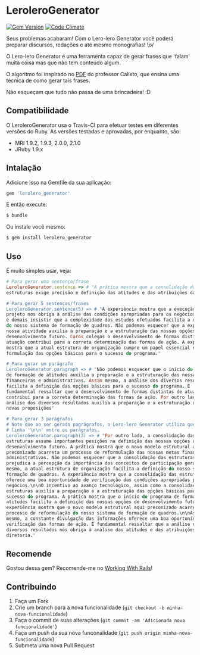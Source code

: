# LeroleroGenerator

[![Gem Version](https://badge.fury.io/rb/lerolero_generator.svg)](http://badge.fury.io/rb/lerolero_generator)
[![Code Climate](https://codeclimate.com/github/jacksonpires/lerolero_generator.png)](https://codeclimate.com/github/jacksonpires/lerolero_generator)

Seus problemas acabaram! Com o Lero-lero Generator você poderá preparar discursos, redações e até mesmo monografias! \o/

O Lero-lero Generator é uma ferramenta capaz de gerar frases que 'falam' muita coisa mas que não tem conteúdo algum.

O algoritmo foi inspirado no [PDF](http://www.calixto.com.br/textos/embromation.pdf) do professor Calixto, que ensina uma técnica de como gerar tais frases.

Não esqueçam que tudo não passa de uma brincadeira! :D

## Compatibilidade

O LeroleroGenerator usa o Travis-CI para efetuar testes em diferentes versões do Ruby. As versões testadas e aprovadas, por enquanto, são:

* MRI 1.9.2, 1.9.3, 2.0.0, 2.1.0
* JRuby 1.9.x

## Intalação

Adicione isso na Gemfile da sua aplicação:

```ruby
gem 'lerolero_generator'
```

E então execute:

```ruby
$ bundle
```

Ou instale você mesmo:

```ruby
$ gem install lerolero_generator
```

## Uso

É muito simples usar, veja:

```ruby
# Para gerar uma sentença/frase
LeroleroGenerator.sentence => # "A prática mostra que a consolidação das
estruturas exige precisão e definição das atitudes e das atribuições da diretoria."

# Para gerar 5 sentenças/frases
LeroleroGenerator.sentence(5) => # "A experiência mostra que a execução deste
projeto nos obriga à análise das condições apropriadas para os negócios. Nunca
é demais insistir que a complexidade dos estudos efetuados facilita a definição
do nosso sistema de formação de quadros. Não podemos esquecer que a expansão de
nossa atividade auxilia a preparação e a estruturação das nossas opções de
desenvolvimento futuro. Caros colegas o desenvolvimento de formas distintas de
atuação contribui para a correta determinação das formas de ação. A experiência
mostra que a atual estrutura de organização cumpre um papel essencial na
formulação das opções básicas para o sucesso do programa."

# Para gerar um parágrafo
LeroleroGenerator.paragraph => # "Não podemos esquecer que o início do programa
de formação de atitudes auxilia a preparação e a estruturação das nossas metas
financeiras e administrativas. Assim mesmo, a análise dos diversos resultados
facilita a definição das opções básicas para o sucesso do programa. É
fundamental ressaltar que o desenvolvimento de formas distintas de atuação
contribui para a correta determinação das formas de ação. Por outro lado, a
análise dos diversos resultados auxilia a preparação e a estruturação das
novas proposições"

# Para gerar 3 parágrafos
# Note que ao ser gerado pagrágrafos, o Lero-lero Generator utiliza quebras de
# linha '\n\n' entre os parágrafos.
LeroleroGenerator.paragraph(3) => # "Por outro lado, a consolidação das
estruturas assume importantes posições na definição das nossas opções de
desenvolvimento futuro. A prática mostra que o novo modelo estrutural aqui
preconizado acarreta um processo de reformulação das nossas metas financeiras e
administrativas. Não podemos esquecer que a consolidação das estruturas
prejudica a percepção da importância dos conceitos de participação geral. Assim
mesmo, a atual estrutura de organização facilita a definição do nosso sistema de
formação de quadros. A experiência mostra que a consolidação das estruturas
oferece uma boa oportunidade de verificação das condições apropriadas para os
negócios.\n\nO incentivo ao avanço tecnológico, assim como a consolidação das
estruturas auxilia a preparação e a estruturação das opções básicas para o
sucesso do programa. A prática mostra que o início do programa de formação de
atitudes facilita a definição das nossas opções de desenvolvimento futuro. A
experiência mostra que o novo modelo estrutural aqui preconizado acarreta um
processo de reformulação do nosso sistema de formação de quadros.\n\nAssim
mesmo, a constante divulgação das informações oferece uma boa oportunidade de
verificação das formas de ação. É fundamental ressaltar que a análise dos
diversos resultados nos obriga à análise das atitudes e das atribuições da
diretoria."
```

## Recomende

Gostou dessa gem? Recomende-me no [Working With Rails](http://www.workingwithrails.com/people/148426)!

## Contribuindo

1. Faça um Fork
2. Crie um branch para a nova funcionalidade (`git checkout -b minha-nova-funcionalidade`)
3. Faça o commit de suas alterações  (`git commit -am 'Adicionada nova funcionalidade'`)
4. Faça um push da sua nova funconalidade (`git push origin minha-nova-funcionalidade`)
5. Submeta uma nova Pull Request
